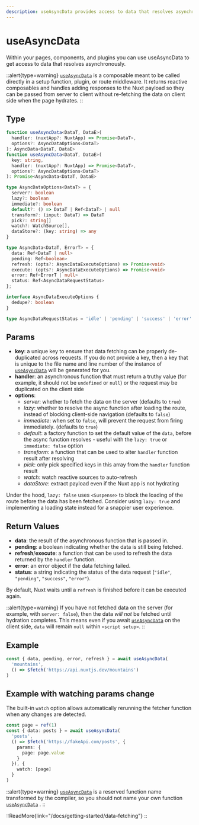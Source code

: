 ```yaml
---
description: useAsyncData provides access to data that resolves asynchronously.
---
```

# useAsyncData

Within your pages, components, and plugins you can use useAsyncData to get access to data that resolves asynchronously.

::alert{type=warning}
[`useAsyncData`](/docs/api/composables/use-async-data) is a composable meant to be called directly in a setup function, plugin, or route middleware. It returns reactive composables and handles adding responses to the Nuxt payload so they can be passed from server to client without re-fetching the data on client side when the page hydrates.
::

## Type

```ts [Signature]
function useAsyncData<DataT, DataE>(
  handler: (nuxtApp?: NuxtApp) => Promise<DataT>,
  options?: AsyncDataOptions<DataT>
): AsyncData<DataT, DataE>
function useAsyncData<DataT, DataE>(
  key: string,
  handler: (nuxtApp?: NuxtApp) => Promise<DataT>,
  options?: AsyncDataOptions<DataT>
): Promise<AsyncData<DataT, DataE>

type AsyncDataOptions<DataT> = {
  server?: boolean
  lazy?: boolean
  immediate?: boolean
  default?: () => DataT | Ref<DataT> | null
  transform?: (input: DataT) => DataT
  pick?: string[]
  watch?: WatchSource[],
  dataStore?: (key: string) => any
}

type AsyncData<DataT, ErrorT> = {
  data: Ref<DataT | null>
  pending: Ref<boolean>
  refresh: (opts?: AsyncDataExecuteOptions) => Promise<void>
  execute: (opts?: AsyncDataExecuteOptions) => Promise<void>
  error: Ref<ErrorT | null>
  status: Ref<AsyncDataRequestStatus>
};

interface AsyncDataExecuteOptions {
  dedupe?: boolean
}

type AsyncDataRequestStatus = 'idle' | 'pending' | 'success' | 'error'
```

## Params

* **key**: a unique key to ensure that data fetching can be properly de-duplicated across requests. If you do not provide a key, then a key that is unique to the file name and line number of the instance of [`useAsyncData`](/docs/api/composables/use-async-data) will be generated for you.
* **handler**: an asynchronous function that must return a truthy value (for example, it should not be `undefined` or `null`) or the request may be duplicated on the client side
* **options**:
  * _server_: whether to fetch the data on the server (defaults to `true`)
  * _lazy_: whether to resolve the async function after loading the route, instead of blocking client-side navigation (defaults to `false`)
  * _immediate_: when set to `false`, will prevent the request from firing immediately. (defaults to `true`)
  * _default_: a factory function to set the default value of the `data`, before the async function resolves - useful with the `lazy: true` or `immediate: false` option
  * _transform_: a function that can be used to alter `handler` function result after resolving
  * _pick_: only pick specified keys in this array from the `handler` function result
  * _watch_: watch reactive sources to auto-refresh
  * _dataStore_: extract payload even if the Nuxt app is not hydrating

Under the hood, `lazy: false` uses `<Suspense>` to block the loading of the route before the data has been fetched. Consider using `lazy: true` and implementing a loading state instead for a snappier user experience.

## Return Values

* **data**: the result of the asynchronous function that is passed in.
* **pending**: a boolean indicating whether the data is still being fetched.
* **refresh**/**execute**: a function that can be used to refresh the data returned by the `handler` function.
* **error**: an error object if the data fetching failed.
* **status**: a string indicating the status of the data request (`"idle"`, `"pending"`, `"success"`, `"error"`).

By default, Nuxt waits until a `refresh` is finished before it can be executed again.

::alert{type=warning}
If you have not fetched data on the server (for example, with `server: false`), then the data _will not_ be fetched until hydration completes. This means even if you await [`useAsyncData`](/docs/api/composables/use-async-data) on the client side, `data` will remain `null` within `<script setup>`.
::

## Example

```ts
const { data, pending, error, refresh } = await useAsyncData(
  'mountains',
  () => $fetch('https://api.nuxtjs.dev/mountains')
)
```

## Example with watching params change

The built-in `watch` option allows automatically rerunning the fetcher function when any changes are detected.

```ts
const page = ref(1)
const { data: posts } = await useAsyncData(
  'posts',
  () => $fetch('https://fakeApi.com/posts', {
    params: {
      page: page.value
    }
  }), {
    watch: [page]
  }
)
```

::alert{type=warning}
[`useAsyncData`](/docs/api/composables/use-async-data) is a reserved function name transformed by the compiler, so you should not name your own function [`useAsyncData`](/docs/api/composables/use-async-data) .
::

::ReadMore{link="/docs/getting-started/data-fetching"}
::
